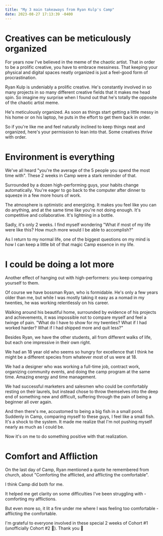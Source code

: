 ```yaml
---
title: "My 3 main takeaways from Ryan Kulp's Camp"
date: 2023-08-27 17:13:39 -0400
---
```


# Creatives can be meticulously organized
For years now I've believed in the meme of the chaotic artist. That in order to be a prolific creative, you have to embrace messiness. That keeping your physical and digital spaces neatly organized is just a feel-good form of procrastination.

Ryan Kulp is undeniably a prolific creative. He's constantly involved in so many projects in so many different creative fields that it makes me head spin. So imagine my surprise when I found out that he's totally the opposite of the chaotic artist meme.

He's meticulously organized. As soon as things start getting a little messy in his home or on his laptop, he puts in the effort to get them back in order.

So if you're like me and feel naturally inclined to keep things neat and organized, here's your permission to lean into that. Some creatives _thrive_ with order.

# Environment is everything
We've all heard "you're the average of the 5 people you spend the most time with". These 2 weeks in Camp were a stark reminder of that. 

Surrounded by a dozen high-performing guys, your habits change automatically. You're eager to go back to the computer after dinner to squeeze in a few more hours of work. 

The atmosphere is optimistic and energizing. It makes you feel like you can do anything, and at the same time like you're not doing enough. It's competitive and collaborative. It's lightning in a bottle.

Sadly, it's only 2 weeks. I find myself wondering "What if most of my life were like this? How much more would I be able to accomplish?"

As I return to my normal life, one of the biggest questions on my mind is how I can keep a little bit of that magic Camp essence in my life.

# I could be doing a lot more
Another effect of hanging out with high-performers: you keep comparing yourself to them. 

Of course we have bossman Ryan, who is formidable. 
He's only a few years older than me, but while I was mostly taking it easy as a nomad in my twenties, he was working relentlessly on his career.

Walking around his beautiful home, surrounded by evidence of his projects and achievements, it was impossible not to compare myself and feel a twinge of pain. "What do I have to show for my twenties? What if I had worked harder? What if I had shipped more and quit less?" 

Besides Ryan, we have the other students, all from different walks of life, but each one impressive in their own right. 

We had an 18 year old who seems so hungry for excellence that I think he might be a different species from whatever most of us were at 18.

We had a designer who was working a full-time job, contract work, organizing community events, and doing the camp program at the same time. Amazing energy and time management.

We had successful marketers and salesmen who could be comfortably resting on their laurels, but instead chose to throw themselves into the deep end of something new and difficult, suffering through the pain of being a beginner all over again.

And then there's me, accustomed to being a big fish in a small pond. Suddenly in Camp, comparing myself to these guys, I feel like a small fish. It's a shock to the system. It made me realize that I'm not pushing myself nearly as much as I could be. 

Now it's on me to do something positive with that realization.

# Comfort and Affliction

On the last day of Camp, Ryan mentioned a quote he remembered from church, about "Comforting the afflicted, and afflicting the comfortable".

I think Camp did both for me. 

It helped me get clarity on some difficulties I've been struggling with - comforting my afflictions.

But even more so, it lit a fire under me where I was feeling too comfortable - afflicting the comfortable.

I'm grateful to everyone involved in these special 2 weeks of Cohort #1 (unofficially Cohort #2 💩). Thank you 🙏
